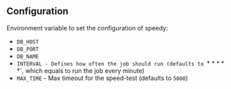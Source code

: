 
## Configuration

Environment variable to set the configuration of speedy:

- `DB_HOST`
- `DB_PORT`
- `DB_NAME`
- `INTERVAL - Defines how often the job should run (defaults to `* * * * *`, which equals to run the job every minute)
- `MAX_TIME` - Max timeout for the speed-test (defaults to `5000`)
